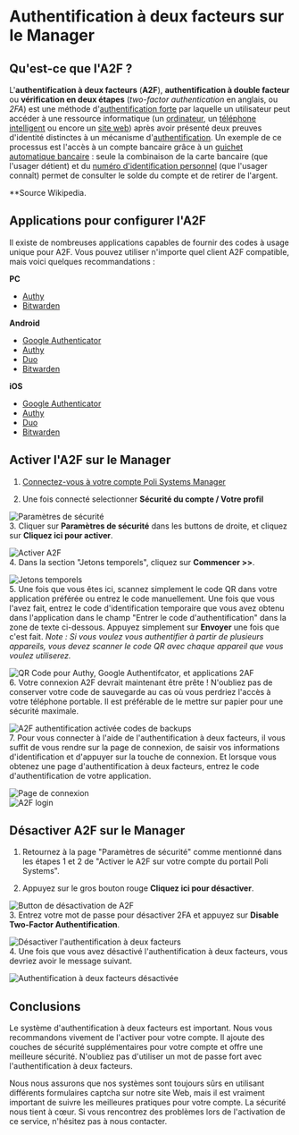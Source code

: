 # Authentification à deux facteurs sur le Manager

## Qu'est-ce que l'A2F ?

L'**authentification à deux facteurs** (**A2F**), **authentification à double facteur** ou **vérification en deux étapes** (_two-factor authentication_ en anglais, ou _2FA_) est une méthode d'[authentification forte](https://fr.wikipedia.org/wiki/Authentification_forte "Authentification forte") par laquelle un utilisateur peut accéder à une ressource informatique (un [ordinateur](https://fr.wikipedia.org/wiki/Ordinateur "Ordinateur"), un [téléphone intelligent](https://fr.wikipedia.org/wiki/T%C3%A9l%C3%A9phone_intelligent "Téléphone intelligent") ou encore un [site web](https://fr.wikipedia.org/wiki/Site_web "Site web")) après avoir présenté deux preuves d'identité distinctes à un mécanisme d'[authentification](https://fr.wikipedia.org/wiki/Authentification "Authentification"). Un exemple de ce processus est l'accès à un compte bancaire grâce à un [guichet automatique bancaire](https://fr.wikipedia.org/wiki/Guichet_automatique_bancaire "Guichet automatique bancaire") : seule la combinaison de la carte bancaire (que l'usager détient) et du [numéro d'identification personnel](https://fr.wikipedia.org/wiki/Num%C3%A9ro_d%27identification_personnel "Numéro d'identification personnel") (que l'usager connaît) permet de consulter le solde du compte et de retirer de l'argent.

**Source Wikipedia.
## Applications pour configurer l'A2F

Il existe de nombreuses applications capables de fournir des codes à usage unique pour A2F.
Vous pouvez utiliser n'importe quel client A2F compatible, mais voici quelques recommandations : 

**PC**

-   [Authy](https://www.authy.com/)
-   [Bitwarden](https://bitwarden.com/)

**Android**

-   [Google Authenticator](https://play.google.com/store/apps/details?id=com.google.android.apps.authenticator2&hl=en)
-   [Authy](https://play.google.com/store/apps/details?id=com.authy.authy&hl=fr_CH&gl=US)
-   [Duo](https://play.google.com/store/apps/details?id=com.duosecurity.duomobile)
-   [Bitwarden](https://play.google.com/store/apps/details?id=com.x8bit.bitwarden&hl=fr_CH&gl=US)

**iOS**

-   [Google Authenticator](https://itunes.apple.com/us/app/google-authenticator/id388497605?mt=8)
-   [Authy](https://apps.apple.com/us/app/twilio-authy/id494168017)
-   [Duo](https://apps.apple.com/us/app/duo-mobile/id422663827)
-   [Bitwarden](https://apps.apple.com/us/app/bitwarden-password-manager/id1137397744)

## Activer l'A2F sur le Manager

1. [Connectez-vous à votre compte Poli Systems Manager](https://polisystems.ch/manager/index.php?rp=/login)

2. Une fois connecté selectionner **Sécurité du compte / Votre profil**

 ![Paramètres de sécurité](https://i.imgur.com/bcG5Jcm.png)   
3. Cliquer sur **Paramètres de sécurité** dans les buttons de droite, et cliquez sur **Cliquez ici pour activer**.

 ![Activer A2F](https://i.imgur.com/HCc8OUn.png)   
4. Dans la section "Jetons temporels", cliquez sur **Commencer >>**. 

 ![Jetons temporels](https://i.imgur.com/qDCs5nu.png)  
5. Une fois que vous êtes ici, scannez simplement le code QR dans votre application préférée ou entrez le code manuellement.  Une fois que vous l'avez fait, entrez le code d'identification temporaire que vous avez obtenu dans l'application dans le champ "Entrer le code d'authentification" dans la zone de texte ci-dessous.  Appuyez simplement sur **Envoyer** une fois que c'est fait. 
*Note : Si vous voulez vous authentifier à partir de plusieurs appareils, vous devez scanner le code QR avec chaque appareil que vous voulez utiliserez.*

 ![QR Code pour Authy, Google Authentifcator, et applications 2AF](https://i.imgur.com/ppuWN50.png)   
6. Votre connexion A2F devrait maintenant être prête ! N'oubliez pas de conserver votre code de sauvegarde au cas où vous perdriez l'accès à votre téléphone portable. Il est préférable de le mettre sur papier pour une sécurité maximale. 

 ![A2F authentification activée codes de backups](https://i.imgur.com/ytu4yAQ.png)  
7. Pour vous connecter à l'aide de l'authentification à deux facteurs, il vous suffit de vous rendre sur la page de connexion, de saisir vos informations d'identification et d'appuyer sur la touche de connexion. Et lorsque vous obtenez une page d'authentification à deux facteurs, entrez le code d'authentification de votre application.

 ![Page de connexion](https://i.imgur.com/AoTrNr0.png)  
 ![A2F login](https://i.imgur.com/Zr7G9Dx.png)  

## Désactiver A2F sur le Manager

1. Retournez à la page "Paramètres de sécurité" comme mentionné dans les étapes 1 et 2 de "Activer le A2F sur votre compte du portail Poli Systems".

2. Appuyez sur le gros bouton rouge **Cliquez ici pour désactiver**.

 ![Button de désactivation de A2F](https://i.imgur.com/QE31oBK.png)  
3. Entrez votre mot de passe pour désactiver 2FA et appuyez sur **Disable Two-Factor Authentification**.

 ![Désactiver l'authentification à deux facteurs](https://i.imgur.com/lo1qjcy.png)  
4. Une fois que vous avez désactivé l'authentification à deux facteurs, vous devriez avoir le message suivant.

 ![Authentification à deux facteurs désactivée](https://i.imgur.com/OudypOW.png)

## Conclusions

Le système d'authentification à deux facteurs est important. Nous vous recommandons vivement de l'activer pour votre compte. 
Il ajoute des couches de sécurité supplémentaires pour votre compte et offre une meilleure sécurité.
N'oubliez pas d'utiliser un mot de passe fort avec l'authentification à deux facteurs.

Nous nous assurons que nos systèmes sont toujours sûrs en utilisant différents formulaires captcha sur notre site Web, mais il est vraiment important de suivre les meilleures pratiques pour votre compte. La sécurité nous tient à cœur. Si vous rencontrez des problèmes lors de l'activation de ce service, n'hésitez pas à nous contacter.
